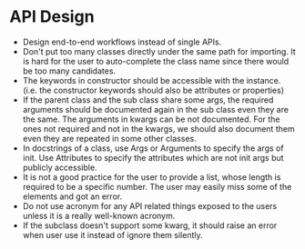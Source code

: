 # API Design

* Design end-to-end workflows instead of single APIs.
* Don't put too many classes directly under the same path for importing. It is hard for the user to auto-complete the class name since there would be too many candidates.
* The keywords in constructor should be accessible with the instance. (i.e. the constructor keywords should also be attributes or properties)
* If the parent class and the sub class share some args, the required arguments should be documented again in the sub class even they are the same. The arguments in kwargs can be not documented.
For the ones not required and not in the kwargs, we should also document them even they are repeated in some other classes.
* In docstrings of a class, use Args or Arguments to specify the args of init. Use Attributes to specify the attributes which are not init args but publicly accessible.
* It is not a good practice for the user to provide a list, whose length is required to be a specific number. The user may easily miss some of the elements and got an error.
* Do not use acronym for any API related things exposed to the users unless it is a really well-known acronym.
* If the subclass doesn't support some kwarg, it should raise an error when user use it instead of ignore them silently.
